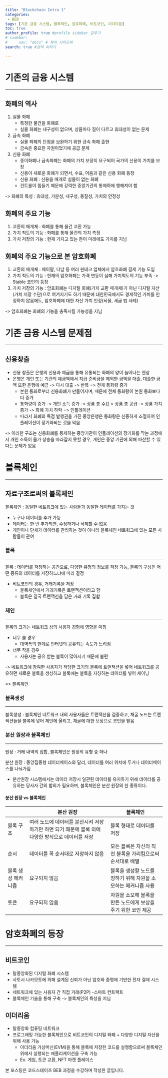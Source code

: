 ```yaml
---
title: "Blockchain Intro 1"
categories:
 - BEB
tags: [기존 금융 시스템, 블록체인, 암호화폐, 비트코인, 이더리움] 
toc: true
author_profile: true #profile sidebar 감추기
# sidebar:
#     nav: "docs" # 목차 사이드바
search: true #검색 피하기

---
```




# 기존의 금융 시스템

------



## 화폐의 역사

1. 실물 화폐
   - 특정한 물건을 화폐로
   - 실물 화폐는 내구성이 없으며, 상품마다 질이 다르고 휴대성이 없는 문제
2. 금속 화폐
   - 실물 화폐의 단점을 보완하기 위한 금속 화폐 출현
   - 금속은 중요한 자원이었기에 공급 문제
3. 신용 화폐
   - 종이화폐나 금속화폐는 화폐의 가치 보장이 요구되어 국가의 신용이 가치를 보장
   - 신용이 새로운 화폐가 되면서, 수표, 어음과 같은 신용 화폐 등장
   - 신용 화폐 : 신용을 매개로 실물이 없는 화폐
   - 컨트롤이 힘들기 때문에 강력한 중앙기관의 통제하에 행해져야 함

-> 화폐의 특성 : 휴대성, 가분성, 내구성, 동질성, 가치의 안정성



## 화폐의 주요 기능

1. 교환의 매개체 : 화폐를 통해 물건 교환 가능
2. 가치 척도의 기능 : 화폐를 통해 물건의 가치 측정
3. 가치 저장의 기능 : 현재 가지고 있는 돈이 미래에도 가치를 지님



## 화폐의 주요 기능으로 본 암호화폐

1. 교환의 매개체 : 페이팔, 다날 등 여러 핀테크 업체에서 암호화폐 결제 기능 도입
2. 가치 척도의 기능 : 현재의 암호화폐는 가격 변동이 심해 가치척도의 기능 부족 -> Stable 코인의 등장
3. 가치 저장의 기능 : 암호화폐는 디지털 화폐(가치 교환 매개체)가 아닌 디지털 자산(가치 저장 수단)으로 여겨지기도 하기 때문에 대한민국에서도 경제적인 가치를 인정하지 않음에도, 암호화폐에 대한 자산 가치 인정(뇌물, 세금 법 사례)

-> 암호화폐는 화폐의 기능을 충족시킬 가능성을 지님



# 기존 금융 시스템 문제점

--------



## 신용창출

- 신용 창출은 은행의 신용과 예금을 통해 유통되는 화폐의 양이 늘어나는 현상
- 은행은 개인 또는 기관의 예금액에서 지급 준비금을 제외한 금액을 대출, 대출한 금액 또한 은행에 예금 -> 다시 대출 -> 반복 => 전체 통화량 증가
  - 본원 통화로부터 신용화폐가 만들어지며, 때문에 전체 통화량이 본원 통화보다 더 증가
  - 통화량이 증가 -> 개인 소득 증가 -> 상품 총 수요 > 상품 총 공급 -> 상품 가치 증가 -> 화폐 가치 하락 => 인플레이션
  - 따라서 화폐의 독점 발행권을 가진 중앙은행은 통화량은 신중하게 조절하여 인플레이션이 장기화되는 것을 막음

-> 이러한 구조는 신용화폐를 통제하는 중앙기관이 인플레이션의 장기화를 막는 과정에서 개인 소득이 물가 상승을 따라잡지 못할 경우, 개인은 중앙 기관에 의해 파산할 수 있다는 문제가 있음



# 블록체인

-----



## 자료구조로써의 블록체인

블록체인 : 동일한 네트워크에 있는 사람들과 동일한 데이터를 가지는 것

- 누구나 데이터를 추가 가능
- 데이터는 한 번 추가되면, 수정하거나 삭제할 수 없음
- 개인이나 단체가 데이터를 관리하는 것이 아니라 블록체인 네트워크에 있는 모든 사람들이 관여



### 블록

------

블록 : 데이터를 저장하는 공간으로, 다양한 유형의 정보를 저장 가능, 블록의 구성은 어떤 종류의 데이터를 저장하느냐에 따라 결정

- 비트코인의 경우, 거래기록을 저장
  - 블록체인에서 거래기록은 트랜잭션이라고 함
  - 블록은 결국 트랜잭션을 담은 거래 기록 집합



### 체인

-----

블록의 크기는 네트워크 상의 사용자 경험에 영향을 미침

- 너무 클 경우
  - 대역폭의 한계로 인터넷의 공유되는 속도가 느려짐
- 너무 작을 경우
  - 사용자는 공유 받는 블록이 많아지기 때문에 불편

->  네트워크에 참여한 사용자가 적당한 크기의 블록에 트랜잭션을 넣어 네트워크를 공유하면 새로운 블록을 생성하고 블록에는 블록을 지칭하는 데이터를 넣어 체이닝

=> 블록체인



### 블록생성

----

블록생성 : 블록체인 네트워크 내의 사용자들은 트랜잭션을 검증하고, 채굴 노드는 트랜잭션들을 블록에 넣어 체인에 올리고, 채굴에 대한 보상으로 코인을 받음



### 분산 원장과 블록체인

----

원장 : 거래 내역의 집합, 블록체인은 원장의 유형 중 하나

분산 원장 : 중앙집중형 데이터베이스와 달리, 데이터를 여러 위치에 두거나 데이터베이스를 나눠가짐

- 분산원장 시스템에서는 데이터 저장시 일관된 데이터를 유지하기 위해 데이터를 공유하는 당사자 간의 합의가 필요하며, 블록체인은 분산 원장의 한 종류이다.



#### 분산 원장 vs 블록체인

|                    | 분산 원장                                                    | 블록체인                                                     |
| ------------------ | ------------------------------------------------------------ | ------------------------------------------------------------ |
| 블록 구조          | 여러 노드에 데이터를 분산시켜 저장하기만 하면 되기 때문에 블록 외에 다양한 방식으로 데이터를 저장 | 블록 형태로 데이터를 저장                                    |
| 순서               | 데이터를 꼭 순서대로 저장하지 않음                           | 모든 블록은 자신의 직전 블록을 가리킴으로써순서대로 배열     |
| 블록 생성 메커니즘 | 요구되지 않음                                                | 블록을 생성할 노드를 정하기 위해 자원을 소모하는 메커니즘 사용 |
| 토큰               | 요구되지 않음                                                | 자원을 소모해 블록을 만든 노드에게 보상을 주기 위한 코인 제공 |



# 암호화폐의 등장

---



## 비트코인

- 탈중앙화된 디지털 화폐 시스템
- 사토시 나카모토에 의해 설계된 신뢰가 아닌 암호화 증명에 기반한 전자 결제 시스템
- 네트워크에 있는 사용자 간 직접 거래(P2P) -스마트 컨트랙트
- 블록체인 기술을 통해 구축 -> 블록체인의 특성을 지님



## 이더리움

- 탈중앙화 컴퓨팅 네트워크
- 프로그래밍 가능한 블록체인으로 비트코인의 디지털 화폐 + 다양한 디지털 자산을 위해 사용 가능
  - 이더리움 가상머신(EVM)을 통해 블록에 저장한 코드를 실행함으로써 블록체인 위에서 실행되는 애플리케이션을 구축 가능
  - Ex. 게임, 토큰 교환, NFT 마켓 플레이스





<div class="notice">
  <p>본 포스팅은 코드스테이츠 BEB 과정을 수강하며 작성한 글입니다.</p>
</div>